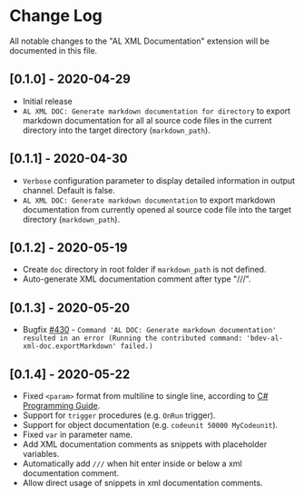 # Change Log

All notable changes to the "AL XML Documentation" extension will be documented in this file.

## [0.1.0] - 2020-04-29
- Initial release
- `AL XML DOC: Generate markdown documentation for directory` to export markdown documentation for all al source code files in the current directory into the target directory (`markdown_path`).

## [0.1.1] - 2020-04-30
- `Verbose` configuration parameter to display detailed information in output channel. Default is false.
- `AL XML DOC: Generate markdown documentation` to export markdown documentation from currently opened al source code file into the target directory (`markdown_path`).

## [0.1.2] - 2020-05-19
- Create `doc` directory in root folder if `markdown_path` is not defined.
- Auto-generate XML documentation comment after type "///".

## [0.1.3] - 2020-05-20
- Bugfix [#430](https://365businessdev.visualstudio.com/Visual%20Studio%20Code%20AL%20XML%20Documentation%20Extension/_workitems/edit/430) - `Command 'AL DOC: Generate markdown documentation' resulted in an error (Running the contributed command: 'bdev-al-xml-doc.exportMarkdown' failed.)`

## [0.1.4] - 2020-05-22
- Fixed `<param>` format from multiline to single line, according to [C# Programming Guide](https://docs.microsoft.com/de-de/dotnet/csharp/programming-guide/xmldoc/param).
- Support for `trigger` procedures (e.g. `OnRun` trigger).
- Support for object documentation (e.g. `codeunit 50000 MyCodeunit`).
- Fixed `var` in parameter name.
- Add XML documentation comments as snippets with placeholder variables.
- Automatically add `///` when hit enter inside or below a xml documentation comment.
- Allow direct usage of snippets in xml documentation comments.